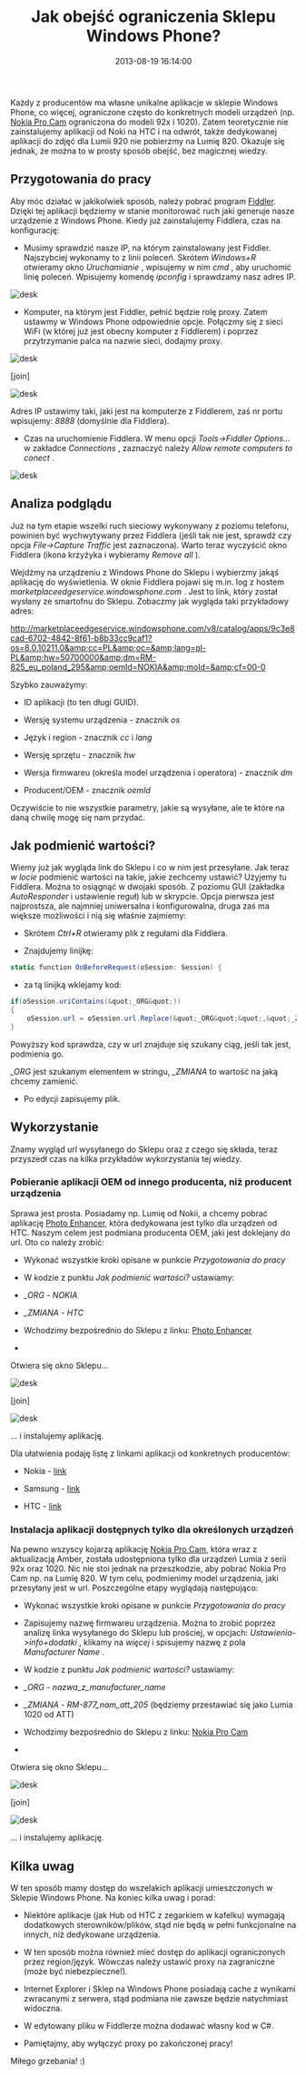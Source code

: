 ﻿---
layout:     post
title:      Jak obejść ograniczenia Sklepu Windows Phone?
date:       2013-08-19 16:14:00
summary:    Każdy z producentów ma własne unikalne aplikacje w sklepie Windows Phone, co więcej, ograniczone często do konkretnych modeli urządzeń (np. Nokia Pro Cam ograniczona do modeli 92x i 1020). Zatem teoretycznie nie zainstalujemy aplikacji od Noki na HTC i na odwrót, także dedykowanej aplikacji do zdjęć...
categories: oprogramowanie porady urządzenia mobilne
---



Każdy z producentów ma własne unikalne aplikacje w sklepie Windows Phone, co więcej, ograniczone często do konkretnych modeli urządzeń (np. [Nokia Pro Cam](http://www.windowsphone.com/pl-pl/store/app/nokia-pro-cam/bfd2d954-12da-415c-ad99-69a20f101e04) ograniczona do modeli 92x i 1020). Zatem teoretycznie nie zainstalujemy aplikacji od Noki na HTC i na odwrót, także dedykowanej aplikacji do zdjęć dla Lumii 920 nie pobierzmy na Lumię 820. Okazuje się jednak, że można to w prosty sposób obejść, bez magicznej wiedzy.




## Przygotowania do pracy



Aby móc działać w jakikolwiek sposób, należy pobrać program [Fiddler](http://fiddler2.com/get-fiddler). Dzięki tej aplikacji będziemy w stanie monitorować ruch jaki generuje nasze urządzenie z Windows Phone. Kiedy już zainstalujemy Fiddlera, czas na konfigurację:



  * Musimy sprawdzić nasze IP, na którym zainstalowany jest Fiddler. Najszybciej wykonamy to z linii poleceń. Skrótem  *Windows+R*  otwieramy okno  *Uruchamianie* , wpisujemy w nim  *cmd* , aby uruchomić linię poleceń. Wpisujemy komendę  *ipconfig*  i sprawdzamy nasz adres IP.


![desk](https://raw.githubusercontent.com/djfoxer/djfoxer.github.io/master/_img/2013-8-19-_82_/g_-_608x405_-_-_45753x20130818142007_0.png)





  * Komputer, na którym jest Fiddler, pełnić będzie rolę proxy. Zatem ustawmy w Windows Phone odpowiednie opcje. Połączmy się z sieci WiFi (w której już jest obecny komputer z Fiddlerem) i poprzez przytrzymanie palca na nazwie sieci, dodajmy proxy.



![desk](https://raw.githubusercontent.com/djfoxer/djfoxer.github.io/master/_img/2013-8-19-_82_/g_-_288x192_-_-_45753x20130818142007_0.jpg)

[join]

![desk](https://raw.githubusercontent.com/djfoxer/djfoxer.github.io/master/_img/2013-8-19-_82_/g_-_288x192_-_-_45753x20130818142005_0.jpg)



Adres IP ustawimy taki, jaki jest na komputerze z Fiddlerem, zaś nr portu wpisujemy:  *8888*  (domyślnie dla Fiddlera).






  * Czas na uruchomienie Fiddlera. W menu opcji  *Tools-&gt;Fiddler Options...*  w zakładce  *Connections* , zaznaczyć należy  *Allow remote computers to conect* .


![desk](https://raw.githubusercontent.com/djfoxer/djfoxer.github.io/master/_img/2013-8-19-_82_/g_-_608x405_-_-_45753x20130818142530_0.png)






 


## Analiza podglądu



Już na tym etapie wszelki ruch sieciowy wykonywany z poziomu telefonu, powinien być wychwytywany przez Fiddlera (jeśli tak nie jest, sprawdź czy opcja  *File-&gt;Capture Traffic*  jest zaznaczona). Warto teraz wyczyścić okno Fiddlera (ikona krzyżyka i wybieramy  *Remove all* ). 

Wejdźmy na urządzeniu z Windows Phone do Sklepu i wybierzmy jakąś aplikację do wyświetlenia. W oknie Fiddlera pojawi się m.in. log z hostem  *marketplaceedgeservice.windowsphone.com* . Jest to link, który został wysłany ze smartofnu do Sklepu. Zobaczmy jak wygląda taki przykładowy adres:

http://marketplaceedgeservice.windowsphone.com/v8/catalog/apps/9c3e8cad-6702-4842-8f61-b8b33cc9caf1?os=8.0.10211.0&amp;cc=PL&amp;oc=&amp;lang=pl-PL&amp;hw=50700000&amp;dm=RM-825_eu_poland_295&amp;oemId=NOKIA&amp;moId=&amp;cf=00-0

Szybko zauważymy:


  * ID aplikacji (to ten długi GUID).


  * Wersję systemu urządzenia - znacznik  *os* 


  * Język i region - znacznik  *cc*  i  *lang* 


  * Wersję sprzętu - znacznik  *hw* 


  * Wersja firmwareu (określa model urządzenia i operatora) - znacznik  *dm* 


  * Producent/OEM - znacznik  *oemId* 



Oczywiście to nie wszystkie parametry, jakie są wysyłane, ale te które na daną chwilę mogę się nam przydać.



## Jak podmienić wartości?



Wiemy już jak wygląda link do Sklepu i co w nim jest przesyłane. Jak teraz  *w locie*  podmienić wartości na takie, jakie zechcemy ustawić? Użyjemy tu Fiddlera. Można to osiągnąć w dwojaki sposób. Z poziomu GUI (zakładka  *AutoResponder*  i ustawienie reguł) lub w skrypcie. Opcja pierwsza jest najprostsza, ale najmniej uniwersalna i konfigurowalna, druga zaś ma większe możliwości i nią się właśnie zajmiemy:



  * Skrótem  *Ctrl+R*  otwieramy plik z regułami dla Fiddlera.


  * Znajdujemy linijkę: 
```c#
static function OnBeforeRequest(oSession: Session) {
```
 


  * za tą linijką wklejamy kod:


```c#
if(oSession.uriContains(&quot;_ORG&quot;))
{
	oSession.url = oSession.url.Replace(&quot;_ORG&quot;&quot;,&quot;_ZMIANA&quot;);
}
```

Powyższy kod sprawdza, czy w url znajduje się szukany ciąg, jeśli tak jest, podmienia go.

 *_ORG*  jest szukanym elementem w stringu,
 *_ZMIANA*  to wartość na jaką chcemy zamienić. 




  * Po edycji zapisujemy plik.






## Wykorzystanie



Znamy wygląd url wysyłanego do Sklepu oraz z czego się składa, teraz przyszedł czas na kilka przykładów wykorzystania tej wiedzy.



### Pobieranie aplikacji OEM od innego producenta, niż producent urządzenia


Sprawa jest prosta. Posiadamy np. Lumię od Nokii, a chcemy pobrać aplikację [Photo Enhancer](http://www.windowsphone.com/pl-pl/store/app/photo-enhancer/8e17bc66-2bb2-df11-8a2f-00237de2db9e), która dedykowana jest tylko dla urządzeń od HTC. Naszym celem jest podmiana producenta OEM, jaki jest doklejany do url. Oto co należy zrobić:


  * Wykonać wszystkie kroki opisane w punkcie  *Przygotowania do pracy* 


  * W kodzie z punktu  *Jak podmienić wartości?*  ustawiamy:


  *  *_ORG*  -  *NOKIA* 
 

  *  *_ZMIANA*  -  *HTC* 








  * Wchodzimy bezpośrednio do Sklepu z linku: [Photo Enhancer](http://www.windowsphone.com/pl-pl/store/app/photo-enhancer/8e17bc66-2bb2-df11-8a2f-00237de2db9e)


  * 
Otwiera się okno Sklepu...


![desk](https://raw.githubusercontent.com/djfoxer/djfoxer.github.io/master/_img/2013-8-19-_82_/g_-_288x192_-_-_45753x20130818153520_0.jpg)

[join]

![desk](https://raw.githubusercontent.com/djfoxer/djfoxer.github.io/master/_img/2013-8-19-_82_/g_-_288x192_-_-_45753x20130818154033_0.png)


... i instalujemy aplikację.
  






Dla ułatwienia podaję listę z linkami aplikacji od konkretnych producentów:



  * Nokia - [link](http://www.windowsphone.com/en-in/store/oem/apps-from-nokia?oemid=nokia)


  * Samsung - [link](http://www.windowsphone.com/en-us/store/oem/samsung-zone?oemid=Samsung)


  * HTC - [link](http://www.windowsphone.com/en-in/store/oem/htc-apps?oemid=htc)





### Instalacja aplikacji dostępnych tylko dla określonych urządzeń


Na pewno wszyscy kojarzą aplikację [Nokia Pro Cam](http://www.windowsphone.com/pl-pl/store/app/nokia-pro-cam/bfd2d954-12da-415c-ad99-69a20f101e04), która wraz z aktualizacją Amber, została udostępniona tylko dla urządzeń Lumia z serii 92x oraz 1020. Nic nie stoi jednak na przeszkodzie, aby pobrać Nokia Pro Cam np. na Lumię 820. W tym celu, podmienimy model urządzenia, jaki przesyłany jest w url. Poszczególne etapy wyglądają następująco:  



  * Wykonać wszystkie kroki opisane w punkcie  *Przygotowania do pracy* 


  * Zapisujemy nazwę firmwareu urządzenia. Można to zrobić poprzez analizę linka wysyłanego do Sklepu lub prościej, w opcjach:  *Ustawienia-&gt;info+dodatki* , klikamy na  *więcej*  i spisujemy nazwę z pola  *Manufacturer Name* .


  * W kodzie z punktu  *Jak podmienić wartości?*  ustawiamy:


  *  *_ORG*  -  *nazwa_z_manufacturer_name* 
 

  *  *_ZMIANA*  -  *RM-877_nam_att_205*  (będziemy przestawiać się jako Lumia 1020 od ATT)





  * Wchodzimy bezpośrednio do Sklepu z linku: [Nokia Pro Cam](http://www.windowsphone.com/pl-pl/store/app/nokia-pro-cam/bfd2d954-12da-415c-ad99-69a20f101e04)


  * 
Otwiera się okno Sklepu...


![desk](https://raw.githubusercontent.com/djfoxer/djfoxer.github.io/master/_img/2013-8-19-_82_/g_-_288x192_-_-_45753x20130818153518_0.jpg)

[join]

![desk](https://raw.githubusercontent.com/djfoxer/djfoxer.github.io/master/_img/2013-8-19-_82_/g_-_288x192_-_-_45753x20130818154029_0.png)


... i instalujemy aplikację.
  






## Kilka uwag



W ten sposób mamy dostęp do wszelakich aplikacji umieszczonych w Sklepie Windows Phone. Na koniec kilka uwag i porad:



  * Niektóre aplikacje (jak Hub od HTC z zegarkiem w kafelku) wymagają dodatkowych sterowników/plików, stąd nie będą w pełni funkcjonalne na innych, niż dedykowane urządzenia.


  * W ten sposób można również mieć dostęp do aplikacji ograniczonych przez region/język. Wówczas należy ustawić proxy na zagraniczne (może być niebezpieczne!).


  * Internet Explorer i Sklep na Windows Phone posiadają cache z wynikami zwracanymi z serwera, stąd podmiana nie zawsze będzie natychmiast widoczna.


  * W edytowany pliku w Fiddlerze można dodawać własny kod w C#.


  * Pamiętajmy, aby wyłączyć proxy po zakończonej pracy!



Miłego grzebania! :)
